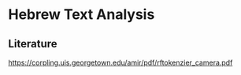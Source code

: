 # Hebrew Text Analysis

## Literature

https://corpling.uis.georgetown.edu/amir/pdf/rftokenzier_camera.pdf 

